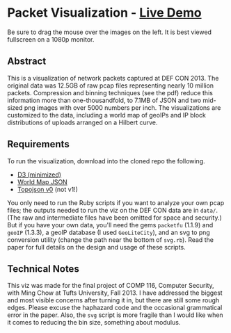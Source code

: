 # Packet Visualization - [Live Demo](http://www.eecs.tufts.edu/~mgolds07/d3/)
Be sure to drag the mouse over the images on the left. It is best viewed
fullscreen on a 1080p monitor.

## Abstract
This is a visualization of network packets captured at DEF CON 2013. The
original data was 12.5GB of raw pcap files representing nearly 10 million
packets. Compression and binning techniques (see the pdf) reduce this
information more than one-thousandfold, to 7.1MB of JSON and two mid-sized png
images with over 5000 numbers per inch. The visualizations are customized to
the data, including a world map of geoIPs and IP block distributions of uploads
arranged on a Hilbert curve.

## Requirements
To run the visualization, download into the cloned repo the following.
* [D3 (minimized)](http://d3js.org/d3.v3.min.js)
* [World Map JSON](https://gist.github.com/d3noob/5193723/raw/world-110m2.json)
* [Topojson v0](http://d3js.org/topojson.v0.min.js) (not v1!)

You only need to run the Ruby scripts if you want to analyze your own pcap
files; the outputs needed to run the viz on the DEF CON data are in `data/`.
(The raw and intermediate files have been omitted for space and security.)
But if you have your own data, you'll need the gems `packetfu` (1.1.9) and
`geoIP` (1.3.3), a geoIP database (I used `GeoLiteCity`), and an svg to png
conversion utility (change the path near the bottom of `svg.rb`). Read the
paper for full details on the design and usage of these scripts.

## Technical Notes

This viz was made for the final project of COMP 116, Computer Security, with
Ming Chow at Tufts University, Fall 2013. I have addressed the biggest and most
visible concerns after turning it in, but there are still some rough edges.
Please excuse the haphazard code and the occasional grammatical error in the
paper. Also, the `svg` script is more fragile than I would like when it comes
to reducing the bin size, something about modulus.

